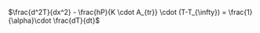 $\frac{d^2T}{dx^2} - \frac{hP}{K \cdot A_{tr}} \cdot (T-T_{\infty}) = \frac{1}{\alpha}\cdot \frac{dT}{dt}$